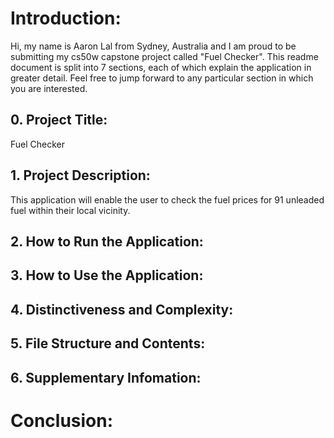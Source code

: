 # Introduction:
Hi, my name is Aaron Lal from Sydney, Australia and I am proud to be submitting my cs50w capstone project called "Fuel Checker". This readme document is split into 7 sections, each of which explain the application in greater detail. Feel free to jump forward to any particular section in which you are interested. 

## 0. Project Title:
Fuel Checker

## 1. Project Description: 
This application will enable the user to check the fuel prices for 91 unleaded fuel within their local vicinity. 

## 2. How to Run the Application:

## 3. How to Use the Application:

## 4. Distinctiveness and Complexity:

## 5. File Structure and Contents:

## 6. Supplementary Infomation:

# Conclusion:


